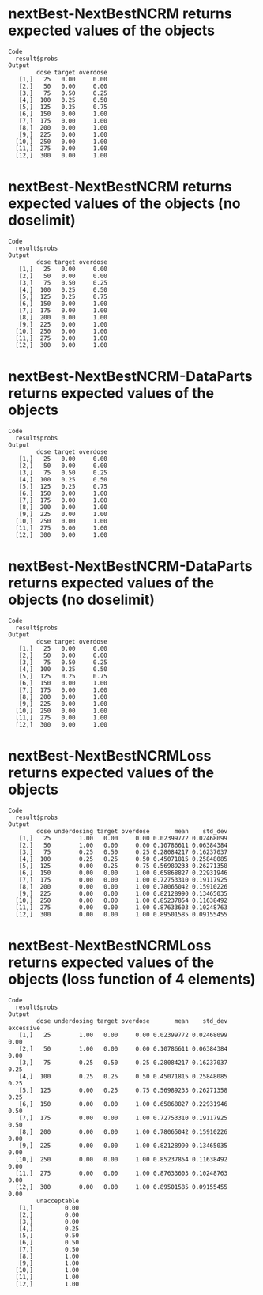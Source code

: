 # nextBest-NextBestNCRM returns expected values of the objects

    Code
      result$probs
    Output
            dose target overdose
       [1,]   25   0.00     0.00
       [2,]   50   0.00     0.00
       [3,]   75   0.50     0.25
       [4,]  100   0.25     0.50
       [5,]  125   0.25     0.75
       [6,]  150   0.00     1.00
       [7,]  175   0.00     1.00
       [8,]  200   0.00     1.00
       [9,]  225   0.00     1.00
      [10,]  250   0.00     1.00
      [11,]  275   0.00     1.00
      [12,]  300   0.00     1.00

# nextBest-NextBestNCRM returns expected values of the objects (no doselimit)

    Code
      result$probs
    Output
            dose target overdose
       [1,]   25   0.00     0.00
       [2,]   50   0.00     0.00
       [3,]   75   0.50     0.25
       [4,]  100   0.25     0.50
       [5,]  125   0.25     0.75
       [6,]  150   0.00     1.00
       [7,]  175   0.00     1.00
       [8,]  200   0.00     1.00
       [9,]  225   0.00     1.00
      [10,]  250   0.00     1.00
      [11,]  275   0.00     1.00
      [12,]  300   0.00     1.00

# nextBest-NextBestNCRM-DataParts returns expected values of the objects

    Code
      result$probs
    Output
            dose target overdose
       [1,]   25   0.00     0.00
       [2,]   50   0.00     0.00
       [3,]   75   0.50     0.25
       [4,]  100   0.25     0.50
       [5,]  125   0.25     0.75
       [6,]  150   0.00     1.00
       [7,]  175   0.00     1.00
       [8,]  200   0.00     1.00
       [9,]  225   0.00     1.00
      [10,]  250   0.00     1.00
      [11,]  275   0.00     1.00
      [12,]  300   0.00     1.00

# nextBest-NextBestNCRM-DataParts returns expected values of the objects (no doselimit)

    Code
      result$probs
    Output
            dose target overdose
       [1,]   25   0.00     0.00
       [2,]   50   0.00     0.00
       [3,]   75   0.50     0.25
       [4,]  100   0.25     0.50
       [5,]  125   0.25     0.75
       [6,]  150   0.00     1.00
       [7,]  175   0.00     1.00
       [8,]  200   0.00     1.00
       [9,]  225   0.00     1.00
      [10,]  250   0.00     1.00
      [11,]  275   0.00     1.00
      [12,]  300   0.00     1.00

# nextBest-NextBestNCRMLoss returns expected values of the objects

    Code
      result$probs
    Output
            dose underdosing target overdose       mean    std_dev
       [1,]   25        1.00   0.00     0.00 0.02399772 0.02468099
       [2,]   50        1.00   0.00     0.00 0.10786611 0.06384384
       [3,]   75        0.25   0.50     0.25 0.28084217 0.16237037
       [4,]  100        0.25   0.25     0.50 0.45071815 0.25848085
       [5,]  125        0.00   0.25     0.75 0.56989233 0.26271358
       [6,]  150        0.00   0.00     1.00 0.65868827 0.22931946
       [7,]  175        0.00   0.00     1.00 0.72753310 0.19117925
       [8,]  200        0.00   0.00     1.00 0.78065042 0.15910226
       [9,]  225        0.00   0.00     1.00 0.82128990 0.13465035
      [10,]  250        0.00   0.00     1.00 0.85237854 0.11638492
      [11,]  275        0.00   0.00     1.00 0.87633603 0.10248763
      [12,]  300        0.00   0.00     1.00 0.89501585 0.09155455

# nextBest-NextBestNCRMLoss returns expected values of the objects (loss function of 4 elements)

    Code
      result$probs
    Output
            dose underdosing target overdose       mean    std_dev excessive
       [1,]   25        1.00   0.00     0.00 0.02399772 0.02468099      0.00
       [2,]   50        1.00   0.00     0.00 0.10786611 0.06384384      0.00
       [3,]   75        0.25   0.50     0.25 0.28084217 0.16237037      0.25
       [4,]  100        0.25   0.25     0.50 0.45071815 0.25848085      0.25
       [5,]  125        0.00   0.25     0.75 0.56989233 0.26271358      0.25
       [6,]  150        0.00   0.00     1.00 0.65868827 0.22931946      0.50
       [7,]  175        0.00   0.00     1.00 0.72753310 0.19117925      0.50
       [8,]  200        0.00   0.00     1.00 0.78065042 0.15910226      0.00
       [9,]  225        0.00   0.00     1.00 0.82128990 0.13465035      0.00
      [10,]  250        0.00   0.00     1.00 0.85237854 0.11638492      0.00
      [11,]  275        0.00   0.00     1.00 0.87633603 0.10248763      0.00
      [12,]  300        0.00   0.00     1.00 0.89501585 0.09155455      0.00
            unacceptable
       [1,]         0.00
       [2,]         0.00
       [3,]         0.00
       [4,]         0.25
       [5,]         0.50
       [6,]         0.50
       [7,]         0.50
       [8,]         1.00
       [9,]         1.00
      [10,]         1.00
      [11,]         1.00
      [12,]         1.00

